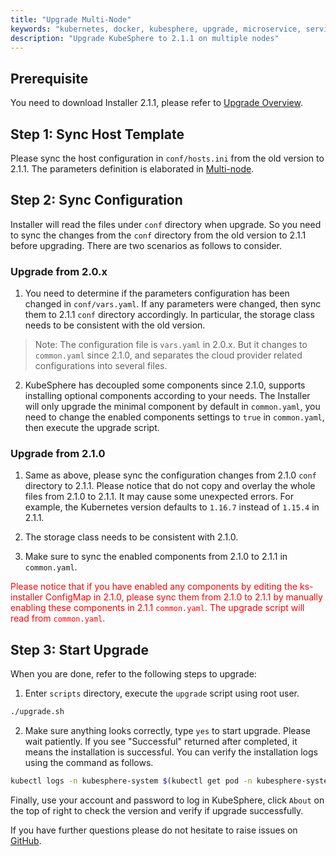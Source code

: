 ```yaml
---
title: "Upgrade Multi-Node"
keywords: "kubernetes, docker, kubesphere, upgrade, microservice, service mesh, devops"
description: "Upgrade KubeSphere to 2.1.1 on multiple nodes"
---
```


## Prerequisite

You need to download Installer 2.1.1, please refer to [Upgrade Overview](../upgrade).

## Step 1: Sync Host Template

Please sync the host configuration in `conf/hosts.ini` from the old version to 2.1.1. The parameters definition is elaborated in [Multi-node](../multi-node/#hostsini).

## Step 2: Sync Configuration

Installer will read the files under `conf` directory when upgrade. So you need to sync the changes from the `conf` directory from the old version to 2.1.1 before upgrading. There are two scenarios as follows to consider.

### Upgrade from 2.0.x

1. You need to determine if the parameters configuration has been changed in `conf/vars.yaml`. If any parameters were changed, then sync them to 2.1.1 `conf` directory accordingly. In particular, the storage class needs to be consistent with the old version.

> Note: The configuration file is `vars.yaml` in 2.0.x. But it changes to `common.yaml` since 2.1.0, and separates the cloud provider related configurations into several files.

2. KubeSphere has decoupled some components since 2.1.0, supports installing optional components according to your needs. The Installer will only upgrade the minimal component by default in `common.yaml`, you need to change the enabled components settings to `true` in `common.yaml`, then execute the upgrade script.

### Upgrade from 2.1.0

1. Same as above, please sync the configuration changes from 2.1.0 `conf` directory to 2.1.1. Please notice that do not copy and overlay the whole files from 2.1.0 to 2.1.1. It may cause some unexpected errors. For example, the Kubernetes version defaults to `1.16.7` instead of `1.15.4` in 2.1.1.

2. The storage class needs to be consistent with 2.1.0.

3. Make sure to sync the enabled components from 2.1.0 to 2.1.1 in `common.yaml`.

<font color="red">Please notice that if you have enabled any components by editing the ks-installer ConfigMap in 2.1.0, please sync them from 2.1.0 to 2.1.1 by manually enabling these components in 2.1.1 `common.yaml`. The upgrade script will read from `common.yaml`. </font>

## Step 3: Start Upgrade

When you are done, refer to the following steps to upgrade:

1. Enter `scripts` directory, execute the `upgrade` script using root user.

```bash
./upgrade.sh
```

2. Make sure anything looks correctly, type `yes` to start upgrade. Please wait patiently. If you see "Successful" returned after completed, it means the installation is successful. You can verify the installation logs using the command as follows.

```bash
kubectl logs -n kubesphere-system $(kubectl get pod -n kubesphere-system -l app=ks-install -o jsonpath={.items[0].metadata.name}) -f
```

Finally, use your account and password to log in KubeSphere, click `About` on the top of right to check the version and verify if upgrade successfully.

If you have further questions please do not hesitate to raise issues on [GitHub](https://github.com/kubesphere/kubesphere/issues).
